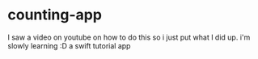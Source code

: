 counting-app
============
I saw a video on youtube on how to do this so i just put what I did up. i'm slowly learning :D
a swift tutorial app 
